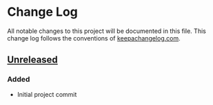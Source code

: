 # Change Log
All notable changes to this project will be documented in this file. This change log follows the conventions of [keepachangelog.com](http://keepachangelog.com/).

## [Unreleased]
### Added
- Initial project commit

[Unreleased]: https://github.com/your-name/tasks_api/compare/0.1.1...HEAD
